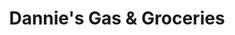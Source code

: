 ---
title: "Dannie's Gas & Groceries"
url: /goldsboro/dannies-gas-and-groceries/
shop: convenience
---